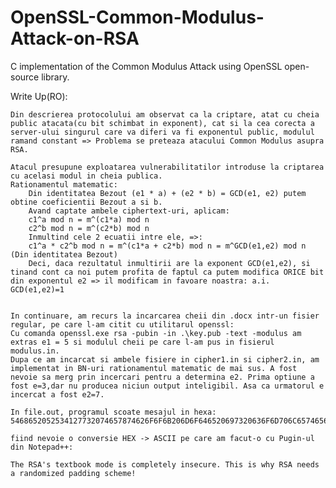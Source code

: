 # OpenSSL-Common-Modulus-Attack-on-RSA
C implementation of the Common Modulus Attack using OpenSSL open-source library.



Write Up(RO):


	Din descrierea protocolului am observat ca la criptare, atat cu cheia public atacata(cu bit schimbat in exponent), cat si la cea corecta a server-ului singurul care va diferi va fi exponentul public, modulul ramand constant => Problema se preteaza atacului Common Modulus asupra RSA.
	
	Atacul presupune exploatarea vulnerabilitatilor introduse la criptarea cu acelasi modul in cheia publica.
	Rationamentul matematic:
		Din identitatea Bezout (e1 * a) + (e2 * b) = GCD(e1, e2) putem obtine coeficientii Bezout a si b.
		Avand captate ambele ciphertext-uri, aplicam:
		c1^a mod n = m^(c1*a) mod n
		c2^b mod n = m^(c2*b) mod n
		Inmultind cele 2 ecuatii intre ele, =>:
		c1^a * c2^b mod n = m^(c1*a + c2*b) mod n = m^GCD(e1,e2) mod n (Din identitatea Bezout)
		Deci, daca rezultatul inmultirii are la exponent GCD(e1,e2), si tinand cont ca noi putem profita de faptul ca putem modifica ORICE bit din exponentul e2 => il modificam in favoare noastra: a.i. GCD(e1,e2)=1
		
		
	In continuare, am recurs la incarcarea cheii din .docx intr-un fisier regular, pe care l-am citit cu utilitarul openssl:
	Cu comanda openssl.exe rsa -pubin -in .\key.pub -text -modulus am extras e1 = 5 si modulul cheii pe care l-am pus in fisierul modulus.in.
	Dupa ce am incarcat si ambele fisiere in cipher1.in si cipher2.in, am implementat in BN-uri rationamentul matematic de mai sus. A fost nevoie sa merg prin incercari pentru a determina e2. Prima optiune a fost e=3,dar nu producea niciun output inteligibil. Asa ca urmatorul e incercat a fost e2=7.
	
	In file.out, programul scoate mesajul in hexa:
	5468652052534127732074657874626F6F6B206D6F646520697320636F6D706C6574656C7920696E7365637572652E20546869732069732077687920525341206E6565647320612072616E646F6D697A65642070616464696E6720736368656D6521
	
	fiind nevoie o conversie HEX -> ASCII pe care am facut-o cu Pugin-ul din Notepad++:
	
	The RSA's textbook mode is completely insecure. This is why RSA needs a randomized padding scheme!
	


